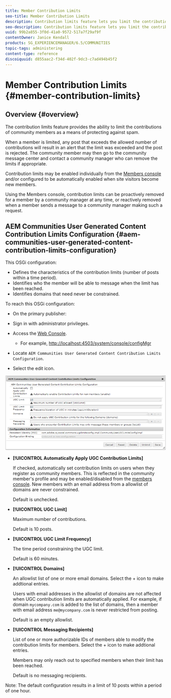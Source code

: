 ```yaml
---
title: Member Contribution Limits
seo-title: Member Contribution Limits
description: Contribution limits feature lets you limit the contributions to protect against spam
seo-description: Contribution limits feature lets you limit the contributions to protect against spam
uuid: 99b2a855-3f0d-41a0-9572-517a7f29af9f
contentOwner: Janice Kendall
products: SG_EXPERIENCEMANAGER/6.5/COMMUNITIES
topic-tags: administering
content-type: reference
discoiquuid: d855aac2-f34d-402f-9dc3-c7ad494b45f2
---
```


# Member Contribution Limits {#member-contribution-limits}

## Overview {#overview}

The contribution limits feature provides the ability to limit the contributions of community members as a means of protecting against spam.

When a member is limited, any post that exceeds the allowed number of contributions will result in an alert that the limit was exceeded and the post is rejected. The community member may then go to the community message center and contact a community manager who can remove the limits if appropriate.

Contribution limits may be enabled individually from the [Members console](members.md) and/or configured to be automatically enabled when site visitors become new members.

Using the Members console, contribution limits can be proactively removed for a member by a community manager at any time, or reactively removed when a member sends a message to a community manager making such a request.

## AEM Communities User Generated Content Contribution Limits Configuration {#aem-communities-user-generated-content-contribution-limits-configuration}

This OSGi configuration:

* Defines the characteristics of the contribution limits (number of posts within a time period).
* Identifies who the member will be able to message when the limit has been reached.
* Identifies domains that need never be constrained.

To reach this OSGi configuration:

* On the primary publisher:
* Sign in with administrator privileges.
* Access the [Web Console](../../help/sites-deploying/configuring-osgi.md).

    * For example, [http://localhost:4503/system/console/configMgr](http://localhost:4503/system/console/configMgr)

* Locate `AEM Communities User Generated Content Contribution Limits Configuration`.
* Select the edit icon.

![configure-limits](assets/configure-limits.png)

* **[!UICONTROL Automatically Apply UGC Contribution Limits]**

  If checked, automatically set contribution limits on users when they register as community members. This is reflected in the community member's profile and may be enabled/disabled from the [members console](members.md). New members with an email address from a allowlist of domains are never constrained.

  Default is unchecked.

* **[!UICONTROL UGC Limit]**

  Maximum number of contributions.

  Default is 10 posts.

* **[!UICONTROL UGC Limit Frequency]**

  The time period constraining the UGC limit.

  Default is 60 minutes.

* **[!UICONTROL Domains]**

  An allowlist list of one or more email domains. Select the + icon to make addtional entries.

  Users with email addresses in the allowlist of domains are not affected when UGC contribution limits are automatically applied. For example, if domain `mycompany.com` is added to the list of domains, then a member with email address `me@mycompany.com` is never restricted from posting.

  Default is an empty allowlist.

* **[!UICONTROL Messaging Recipients]**

  List of one or more authorizable IDs of members able to modify the contribution limits for members. Select the + icon to make addtional entries.

  Members may only reach out to specified members when their limit has been reached.

  Default is no messaging recipients.

Note: The default configuration results in a limit of 10 posts within a period of one hour.

